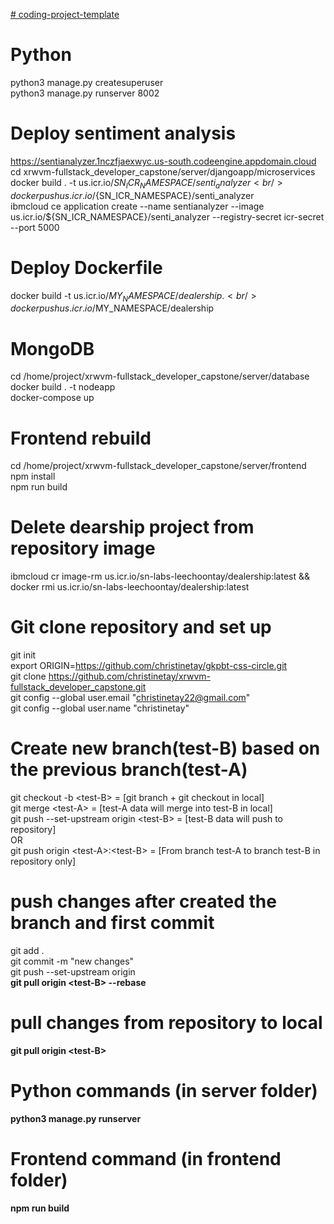 [# coding-project-template](url)

# Python
python3 manage.py createsuperuser <br/>
python3 manage.py runserver 8002

# Deploy sentiment analysis
https://sentianalyzer.1nczfjaexwyc.us-south.codeengine.appdomain.cloud <br/>
cd xrwvm-fullstack_developer_capstone/server/djangoapp/microservices <br/>
docker build . -t us.icr.io/${SN_ICR_NAMESPACE}/senti_analyzer <br/>
docker push us.icr.io/${SN_ICR_NAMESPACE}/senti_analyzer <br/>
ibmcloud ce application create --name sentianalyzer --image us.icr.io/${SN_ICR_NAMESPACE}/senti_analyzer --registry-secret icr-secret --port 5000

# Deploy Dockerfile 
docker build -t us.icr.io/$MY_NAMESPACE/dealership . <br/>
docker push us.icr.io/$MY_NAMESPACE/dealership <br/>

# MongoDB
cd /home/project/xrwvm-fullstack_developer_capstone/server/database <br/>
docker build . -t nodeapp <br/>
docker-compose up

# Frontend rebuild
cd /home/project/xrwvm-fullstack_developer_capstone/server/frontend <br/>
npm install <br/>
npm run build


# Delete dearship project from repository image
ibmcloud cr image-rm us.icr.io/sn-labs-leechoontay/dealership:latest && docker rmi us.icr.io/sn-labs-leechoontay/dealership:latest


# Git clone repository and set up
git init <br/>
export ORIGIN=https://github.com/christinetay/gkpbt-css-circle.git <br/>
git clone https://github.com/christinetay/xrwvm-fullstack_developer_capstone.git <br/>
git config --global user.email "christinetay22@gmail.com" <br/>
git config --global user.name "christinetay"

# Create new branch(test-B) based on the previous branch(test-A)
git checkout -b \<test-B\> = [git branch + git checkout in local] <br/>
git merge \<test-A\> = [test-A data will merge into test-B in local] <br/>
git push --set-upstream origin \<test-B\> = [test-B data will push to repository] <br/>
OR  <br/>
git push origin \<test-A\>:\<test-B\> = [From branch test-A to branch test-B in repository only] <br/>

# push changes after created the branch and first commit
git add . <br/>
git commit -m "new changes" <br/>
git push --set-upstream origin <B> <br/>
git pull origin \<test-B\> --rebase <br/>

# pull changes from repository to local
git pull origin \<test-B\>

# Python commands (in server folder)
python3 manage.py runserver

# Frontend command (in frontend folder)
npm run build

